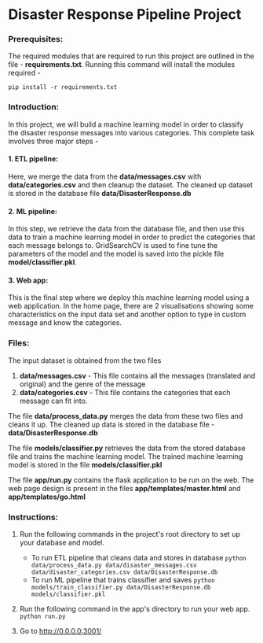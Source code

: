 # Disaster Response Pipeline Project

### Prerequisites:
The required modules that are required to run this project are outlined in the file - **requirements.txt**. Running this command will install the modules required - 

```pip install -r requirements.txt``` 

### Introduction:
In this project, we will build a machine learning model in order to classify the disaster response messages into various categories. This complete task involves three major steps - 

#### 1. ETL pipeline:
 Here, we merge the data from the **data/messages.csv** with **data/categories.csv** and then cleanup the dataset. The cleaned up dataset is stored in the database file **data/DisasterResponse.db**

#### 2. ML pipeline:
In this step, we retrieve the data from the database file, and then use this data to train a machine learning model in order to predict the categories that each message belongs to. GridSearchCV is used to fine tune the parameters of the model and the model is saved into the pickle file **model/classifier.pkl**.

#### 3. Web app:
This is the final step where we deploy this machine learning model using a web application. In the home page, there are 2 visualisations showing some characteristics on the input data set and another option to type in custom message and know the categories.

### Files:

The input dataset is obtained from the two files 
1. **data/messages.csv** - This file contains all the messages (translated and original) and the genre of the message 
2. **data/categories.csv** - This file contains the categories that each message can fit into.

The file **data/process_data.py** merges the data from these two files and cleans it up. The cleaned up data is stored in the database file - **data/DisasterResponse.db**

The file **models/classifier.py** retrieves the data from the stored database file and trains the machine learning model. The trained machine learning model is stored in the file **models/classifier.pkl**

The file **app/run.py** contains the flask application to be run on the web. The web page design is present in the files **app/templates/master.html** and **app/templates/go.html**
### Instructions:
1. Run the following commands in the project's root directory to set up your database and model.

    - To run ETL pipeline that cleans data and stores in database
        ```python data/process_data.py data/disaster_messages.csv data/disaster_categories.csv data/DisasterResponse.db```
    - To run ML pipeline that trains classifier and saves
        ```python models/train_classifier.py data/DisasterResponse.db models/classifier.pkl```

2. Run the following command in the app's directory to run your web app.
    ```python run.py```

3. Go to http://0.0.0.0:3001/

